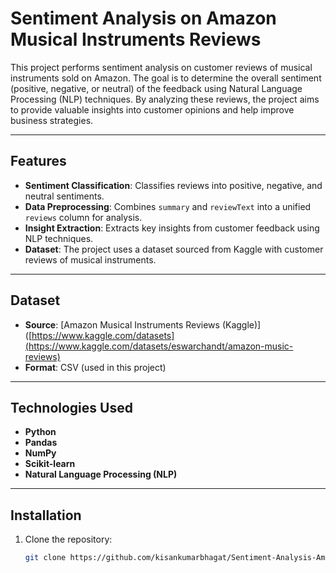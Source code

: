# Sentiment Analysis on Amazon Musical Instruments Reviews

This project performs sentiment analysis on customer reviews of musical instruments sold on Amazon. The goal is to determine the overall sentiment (positive, negative, or neutral) of the feedback using Natural Language Processing (NLP) techniques. By analyzing these reviews, the project aims to provide valuable insights into customer opinions and help improve business strategies.

---

## **Features**

- **Sentiment Classification**: Classifies reviews into positive, negative, and neutral sentiments.
- **Data Preprocessing**: Combines `summary` and `reviewText` into a unified `reviews` column for analysis.
- **Insight Extraction**: Extracts key insights from customer feedback using NLP techniques.
- **Dataset**: The project uses a dataset sourced from Kaggle with customer reviews of musical instruments.

---

## **Dataset**

- **Source**: [Amazon Musical Instruments Reviews (Kaggle)]([https://www.kaggle.com/datasets](https://www.kaggle.com/datasets/eswarchandt/amazon-music-reviews)
- **Format**: CSV (used in this project)

---

## **Technologies Used**

- **Python**  
- **Pandas**  
- **NumPy**  
- **Scikit-learn**  
- **Natural Language Processing (NLP)**

---

## **Installation**

1. Clone the repository:

   ```bash
   git clone https://github.com/kisankumarbhagat/Sentiment-Analysis-Amazon-Musical-Instruments.git
